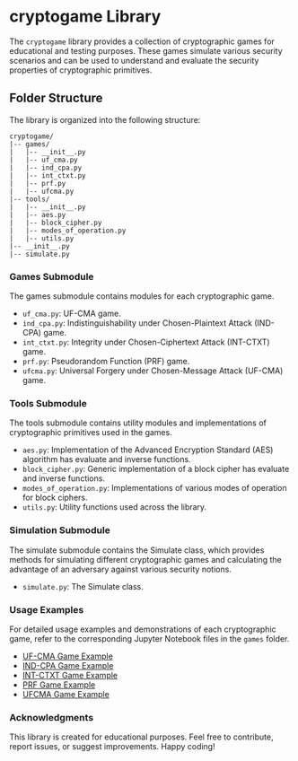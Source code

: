 # cryptogame Library

The `cryptogame` library provides a collection of cryptographic games for educational and testing purposes. These games simulate various security scenarios and can be used to understand and evaluate the security properties of cryptographic primitives.

## Folder Structure

The library is organized into the following structure:

```plaintext
cryptogame/
|-- games/
|   |-- __init__.py
|   |-- uf_cma.py
|   |-- ind_cpa.py
|   |-- int_ctxt.py
|   |-- prf.py
|   |-- ufcma.py
|-- tools/
|   |-- __init__.py
|   |-- aes.py
|   |-- block_cipher.py
|   |-- modes_of_operation.py
|   |-- utils.py
|-- __init__.py
|-- simulate.py
```

### Games Submodule

The games submodule contains modules for each cryptographic game.

- `uf_cma.py`: UF-CMA game.
- `ind_cpa.py`: Indistinguishability under Chosen-Plaintext Attack (IND-CPA) game.
- `int_ctxt.py`: Integrity under Chosen-Ciphertext Attack (INT-CTXT) game.
- `prf.py`: Pseudorandom Function (PRF) game.
- `ufcma.py`: Universal Forgery under Chosen-Message Attack (UF-CMA) game.

### Tools Submodule

The tools submodule contains utility modules and implementations of cryptographic primitives used in the games.

- `aes.py`: Implementation of the Advanced Encryption Standard (AES) algorithm has evaluate and inverse functions. 
- `block_cipher.py`: Generic implementation of a block cipher has evaluate and inverse functions. 
- `modes_of_operation.py`: Implementations of various modes of operation for block ciphers.
- `utils.py`: Utility functions used across the library.

### Simulation Submodule

The simulate submodule contains the Simulate class, which provides methods for simulating different cryptographic games and calculating the advantage of an adversary against various security notions.

- `simulate.py`: The Simulate class.


### Usage Examples

For detailed usage examples and demonstrations of each cryptographic game, refer to the corresponding Jupyter Notebook files in the `games` folder.

- [UF-CMA Game Example](/RLO/uf_cma.ipynb)
- [IND-CPA Game Example](/RLO/ind_cpa.ipynb)
- [INT-CTXT Game Example](/RLO/int_ctxt.ipynb)
- [PRF Game Example](/RLO/prf.ipynb)
- [UFCMA Game Example](/RLO/ufcma.ipynb)

### Acknowledgments

This library is created for educational purposes. Feel free to contribute, report issues, or suggest improvements. Happy coding!

